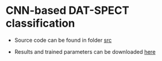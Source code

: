 # CNN-based DAT-SPECT classification

- Source code can be found in folder [src](src) 

- Results and trained parameters can be downloaded [here](https://1drv.ms/u/c/412b97287f29c2e6/EbSBoQNO4AxLlexjF6UQ99YBfJopawOdAzIs5dZI4R772w?e=gYhJTv)


